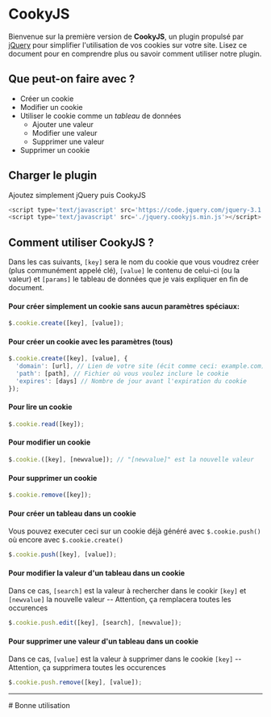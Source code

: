 # CookyJS
Bienvenue sur la première version de **CookyJS**, un plugin propulsé par [jQuery](http://jquery.com) pour simplifier l'utilisation de vos cookies sur votre site. Lisez ce document pour en comprendre plus ou savoir comment utiliser notre plugin.

## Que peut-on faire avec ?
* Créer un cookie
* Modifier un cookie
* Utiliser le cookie comme un _tableau_ de données
  * Ajouter une valeur
  * Modifier une valeur
  * Supprimer une valeur
* Supprimer un cookie

## Charger le plugin
Ajoutez simplement jQuery puis CookyJS
```javascript
<script type='text/javascript' src='https://code.jquery.com/jquery-3.1.1.min.js'></script>
<script type='text/javascript' src='./jquery.cookyjs.min.js'></script>
```

## Comment utiliser CookyJS ?
Dans les cas suivants, `[key]` sera le nom du cookie que vous voudrez créer (plus communément appelé clé), `[value]` le contenu de celui-ci (ou la valeur) et `[params]` le tableau de données que je vais expliquer en fin de document.
#### Pour créer simplement un cookie sans aucun paramètres spéciaux:
```javascript
$.cookie.create([key], [value]);
```
#### Pour créer un cookie avec les paramètres (tous)
```javascript
$.cookie.create([key], [value], {
  'domain': [url], // Lien de votre site (écit comme ceci: example.com)
  'path': [path], // Fichier où vous voulez inclure le cookie
  'expires': [days] // Nombre de jour avant l'expiration du cookie
});
```
#### Pour lire un cookie
```javascript
$.cookie.read([key]);
```
#### Pour modifier un cookie
```javascript
$.cookie.([key], [newvalue]); // "[newvalue]" est la nouvelle valeur
```
#### Pour supprimer un cookie
```javascript
$.cookie.remove([key]);
```
#### Pour créer un tableau dans un cookie
Vous pouvez executer ceci sur un cookie déjà généré avec `$.cookie.push()` où encore avec `$.cookie.create()`
```javascript
$.cookie.push([key], [value]);
```
#### Pour modifier la valeur d'un tableau dans un cookie
Dans ce cas, `[search]` est la valeur à rechercher dans le cookir `[key]` et `[newvalue]` la nouvelle valeur
-- Attention, ça remplacera toutes les occurences
```javascript
$.cookie.push.edit([key], [search], [newvalue]);
```
#### Pour supprimer une valeur d'un tableau dans un cookie
Dans ce cas, `[value]` est la valeur à supprimer dans le cookie `[key]`
-- Attention, ça supprimera toutes les occurences
```javascript
$.cookie.push.remove([key], [value]);
```
<hr>
# Bonne utilisation
